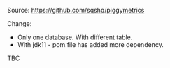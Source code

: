Source: https://github.com/sqshq/piggymetrics

Change:

* Only one database. With different table.
* With jdk11 - pom.file has added more dependency.


TBC